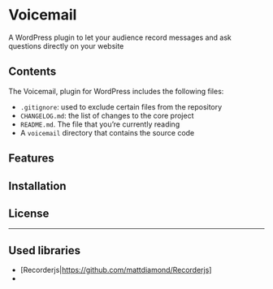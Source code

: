# Voicemail

A WordPress plugin to let your audience record messages and ask questions directly on your website

## Contents

The Voicemail, plugin for WordPress includes the following files:

* `.gitignore`: used to exclude certain files from the repository
* `CHANGELOG.md`: the list of changes to the core project
* `README.md`. The file that you’re currently reading
* A `voicemail` directory that contains the source code

## Features

## Installation



## License

______
## Used libraries

* [Recorderjs|https://github.com/mattdiamond/Recorderjs]
* 

